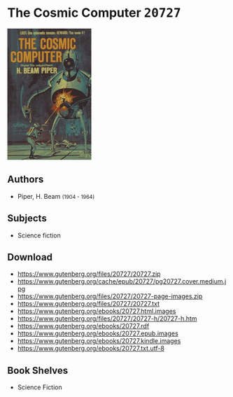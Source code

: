 # The Cosmic Computer <kbd>20727</kbd>

![](./cover.medium.jpg "")

## Authors


 - Piper, H. Beam <small>(1904 - 1964)</small>

## Subjects


 - Science fiction

## Download


 - https://www.gutenberg.org/files/20727/20727.zip
 - https://www.gutenberg.org/cache/epub/20727/pg20727.cover.medium.jpg
 - https://www.gutenberg.org/files/20727/20727-page-images.zip
 - https://www.gutenberg.org/files/20727/20727.txt
 - https://www.gutenberg.org/ebooks/20727.html.images
 - https://www.gutenberg.org/files/20727/20727-h/20727-h.htm
 - https://www.gutenberg.org/ebooks/20727.rdf
 - https://www.gutenberg.org/ebooks/20727.epub.images
 - https://www.gutenberg.org/ebooks/20727.kindle.images
 - https://www.gutenberg.org/ebooks/20727.txt.utf-8

## Book Shelves


 - Science Fiction
